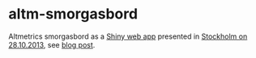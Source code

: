 # altm-smorgasbord
Altmetrics smorgasbord as a [Shiny web app](https://ttso.shinyapps.io/altm) presented in [Stockholm on 28.10.2013](http://www.kth.se/en/ece/2.51737/the-18th-nordic-workshop-on-bibliometrics-and-research-policy-2013-1.372953), see [blog post](https://blogs.aalto.fi/suoritin/2013/11/04/smorgasbord-of-altmetrics/).
